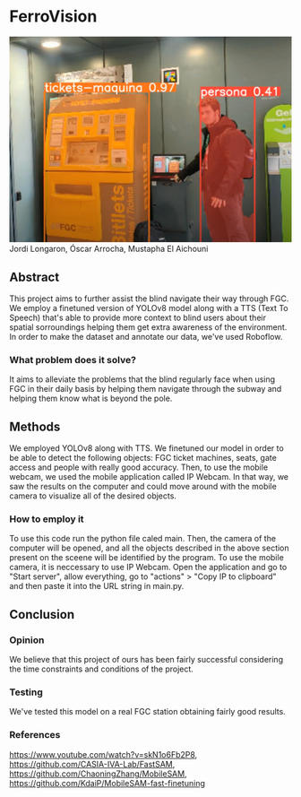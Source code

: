 # FerroVision
![alt text](https://github.com/mustaphouni04/ferro_vision_uab_the_hack/blob/main/Captura.PNG?raw=true)
Jordi Longaron, Óscar Arrocha, Mustapha El Aichouni

## Abstract
This project aims to further assist the blind navigate their way through FGC.
We employ a finetuned version of YOLOv8 model along with a TTS (Text To Speech) that's able to provide more context to blind users about their spatial sorroundings helping them get extra awareness of the environment. In order to make the dataset and annotate our data, we've used Roboflow.

### What problem does it solve?
It aims to alleviate the problems that the blind regularly face when using FGC in their daily basis by helping them navigate through the subway and helping them know what is beyond the pole. 


## Methods
We employed YOLOv8 along with TTS. We finetuned our model in order to be able to detect the following objects: FGC ticket machines, seats, gate access and people with really good accuracy.
Then, to use the mobile webcam, we used the mobile application called IP Webcam. In that way, we saw the results on the computer and could move around with the mobile camera to visualize all of the desired objects.


### How to employ it
To use this code run the python file caled main. Then, the camera of the computer will be opened, and all the objects described in the above section present on the sceene will be identified by the program. 
To use the mobile camera, it is neccessary to use IP Webcam. Open the application and go to "Start server", allow everything, go to "actions" > "Copy IP to clipboard" and then paste it into the URL string in main.py.

## Conclusion
### Opinion
We believe that this project of ours has been fairly successful considering the time constraints and conditions of the project.

### Testing
We've tested this model on a real FGC station obtaining fairly good results.

### References

https://www.youtube.com/watch?v=skN1o6Fb2P8,
https://github.com/CASIA-IVA-Lab/FastSAM,
https://github.com/ChaoningZhang/MobileSAM,
https://github.com/KdaiP/MobileSAM-fast-finetuning
